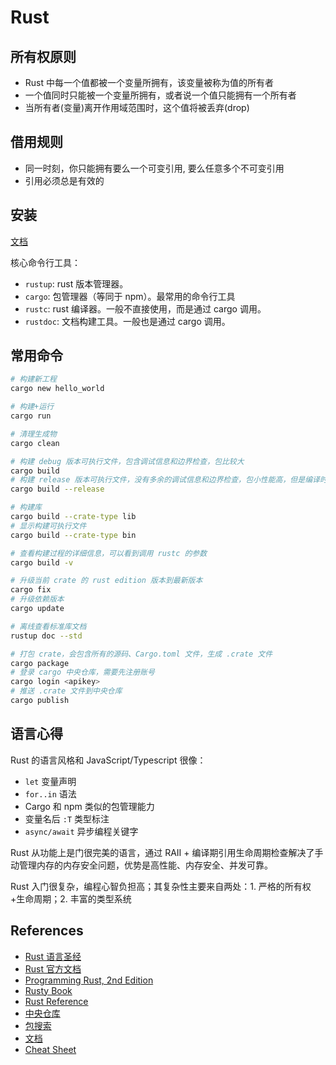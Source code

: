 # Rust

## 所有权原则

- Rust 中每一个值都被一个变量所拥有，该变量被称为值的所有者
- 一个值同时只能被一个变量所拥有，或者说一个值只能拥有一个所有者
- 当所有者(变量)离开作用域范围时，这个值将被丢弃(drop)

## 借用规则

- 同一时刻，你只能拥有要么一个可变引用, 要么任意多个不可变引用
- 引用必须总是有效的

## 安装

[文档](https://course.rs/first-try/installation.html)

核心命令行工具：

- `rustup`: rust 版本管理器。
- `cargo`: 包管理器（等同于 npm）。最常用的命令行工具
- `rustc`: rust 编译器。一般不直接使用，而是通过 cargo 调用。
- `rustdoc`: 文档构建工具。一般也是通过 cargo 调用。

## 常用命令

```bash
# 构建新工程
cargo new hello_world

# 构建+运行
cargo run

# 清理生成物
cargo clean

# 构建 debug 版本可执行文件，包含调试信息和边界检查，包比较大
cargo build
# 构建 release 版本可执行文件，没有多余的调试信息和边界检查，包小性能高，但是编译时间比较常
cargo build --release

# 构建库
cargo build --crate-type lib
# 显示构建可执行文件
cargo build --crate-type bin

# 查看构建过程的详细信息，可以看到调用 rustc 的参数
cargo build -v

# 升级当前 crate 的 rust edition 版本到最新版本
cargo fix
# 升级依赖版本
cargo update

# 离线查看标准库文档
rustup doc --std

# 打包 crate，会包含所有的源码、Cargo.toml 文件，生成 .crate 文件
cargo package
# 登录 cargo 中央仓库，需要先注册账号
cargo login <apikey>
# 推送 .crate 文件到中央仓库
cargo publish
```

## 语言心得

Rust 的语言风格和 JavaScript/Typescript 很像：

- `let` 变量声明
- `for..in` 语法
- Cargo 和 npm 类似的包管理能力
- 变量名后 `:T` 类型标注
- `async/await` 异步编程关键字

Rust 从功能上是门很完美的语言，通过 RAII + 编译期引用生命周期检查解决了手动管理内存的内存安全问题，优势是高性能、内存安全、并发可靠。

Rust 入门很复杂，编程心智负担高；其复杂性主要来自两处：1. 严格的所有权+生命周期；2. 丰富的类型系统

## References

- [Rust 语言圣经](https://course.rs/about-book.html)
- [Rust 官方文档](https://www.rust-lang.org/learn)
- [Programming Rust, 2nd Edition](https://book.douban.com/subject/34973905/)
- [Rusty Book](https://rusty.rs/about.html)
- [Rust Reference](https://doc.rust-lang.org/reference/)
- [中央仓库](https://crates.io/)
- [包搜索](https://lib.rs/)
- [文档](https://docs.rs/)
- [Cheat Sheet](https://cheats.rs/)